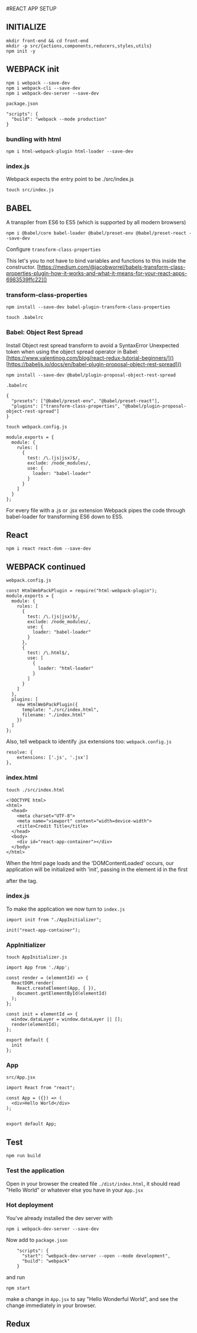 #REACT APP SETUP

## INITIALIZE
```
mkdir front-end && cd front-end
mkdir -p src/{actions,components,reducers,styles,utils}
npm init -y
```

## WEBPACK init
```
npm i webpack --save-dev
npm i webpack-cli --save-dev
npm i webpack-dev-server --save-dev
```

`package.json`
```
"scripts": {
  "build": "webpack --mode production"
}
```

### bundling with html
```
npm i html-webpack-plugin html-loader --save-dev
```

### index.js
Webpack expects the entry point to be ./src/index.js
```
touch src/index.js
```


## BABEL
A transpiler from ES6 to ES5 (which is supported by all modern browsers)

```
npm i @babel/core babel-loader @babel/preset-env @babel/preset-react --save-dev
```

Configure `transform-class-properties`

This let's you to not have to bind variables and functions to this inside the constructor.
[https://medium.com/@jacobworrel/babels-transform-class-properties-plugin-how-it-works-and-what-it-means-for-your-react-apps-6983539ffc22]()


### transform-class-properties

```
npm install --save-dev babel-plugin-transform-class-properties
```

```
touch .babelrc
```

### Babel: Object Rest Spread
Install Object rest spread transform to avoid a SyntaxError Unexpected token when using the object spread operator in Babel:
[https://www.valentinog.com/blog/react-redux-tutorial-beginners/]()
[https://babeljs.io/docs/en/babel-plugin-proposal-object-rest-spread]()


```
npm install --save-dev @babel/plugin-proposal-object-rest-spread
```

`.babelrc`
```
{
  "presets": ["@babel/preset-env", "@babel/preset-react"],
  "plugins": ["transform-class-properties", "@babel/plugin-proposal-object-rest-spread"]
}
```

```
touch webpack.config.js
```

```
module.exports = {
  module: {
    rules: [
      {
        test: /\.(js|jsx)$/,
        exclude: /node_modules/,
        use: {
          loader: "babel-loader"
        }
      }
    ]
  }
};
```

For every file with a .js or .jsx extension Webpack pipes the code through babel-loader for transforming ES6 down to ES5.


## React
```
npm i react react-dom --save-dev
```

## WEBPACK continued
`webpack.config.js`

```
const HtmlWebPackPlugin = require("html-webpack-plugin");
module.exports = {
  module: {
    rules: [
      {
        test: /\.(js|jsx)$/,
        exclude: /node_modules/,
        use: {
          loader: "babel-loader"
        }
      },
      {
        test: /\.html$/,
        use: [
          {
            loader: "html-loader"
          }
        ]
      }
    ]
  },
  plugins: [
    new HtmlWebPackPlugin({
      template: "./src/index.html",
      filename: "./index.html"
    })
  ]
};
```

Also, tell webpack to identify .jsx extensions too:
`webpack.config.js`
```
resolve: {
    extensions: ['.js', '.jsx']
},
```

### index.html
```
touch ./src/index.html
```

```
<!DOCTYPE html>
<html>
  <head>
    <meta charset="UTF-8">
    <meta name="viewport" content="width=device-width">
    <title>Credit Title</title>
  </head>
  <body>
    <div id="react-app-container"></div>
  </body>
</html>
```

When the html page loads and the 'DOMContentLoaded' occurs, our application will be initialized with 'init', passing in the
element id in the first <div> after the <body> tag.

### index.js

To make the application we now turn to `index.js`

```
import init from "./AppInitializer";
 
init("react-app-container");

```


### AppInitializer

```
touch AppInitializer.js
```

```
import App from './App';

const render = (elementId) => {
  ReactDOM.render(
    React.createElement(App, { }),
    document.getElementById(elementId)
  );
};

const init = elementId => {
  window.dataLayer = window.dataLayer || [];
  render(elementId);
};

export default {
  init
};

```

### App
`src/App.jsx`
```
import React from "react";
 
const App = ({}) => (
  <div>Hello World</div>
);
 

export default App;

```

## Test
```
npm run build
```

### Test the application
Open in your browser the created file `./dist/index.html`, it should read "Hello World" or whatever else you have in your `App.jsx`

### Hot deployment 
You've already installed the dev server with
```
npm i webpack-dev-server --save-dev
```
Now add to `package.json`
```
    "scripts": {
      "start": "webpack-dev-server --open --mode development",
      "build": "webpack"
    }

```
and run
```
npm start
```
make a change in `App.jsx` to say "Hello Wonderful World", and see the change immediately in your browser.

## Redux
